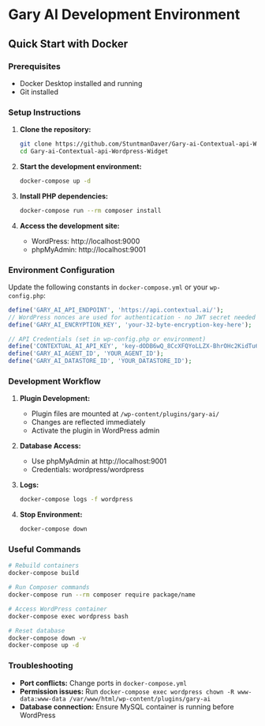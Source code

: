 # Gary AI Development Environment

## Quick Start with Docker

### Prerequisites
- Docker Desktop installed and running
- Git installed

### Setup Instructions

1. **Clone the repository:**
   ```bash
   git clone https://github.com/StuntmanDaver/Gary-ai-Contextual-api-Wordpress-Widget.git
   cd Gary-ai-Contextual-api-Wordpress-Widget
   ```

2. **Start the development environment:**
   ```bash
   docker-compose up -d
   ```

3. **Install PHP dependencies:**
   ```bash
   docker-compose run --rm composer install
   ```

4. **Access the development site:**
   - WordPress: http://localhost:9000
   - phpMyAdmin: http://localhost:9001

### Environment Configuration

Update the following constants in `docker-compose.yml` or your `wp-config.php`:

```php
define('GARY_AI_API_ENDPOINT', 'https://api.contextual.ai/');
// WordPress nonces are used for authentication - no JWT secret needed
define('GARY_AI_ENCRYPTION_KEY', 'your-32-byte-encryption-key-here');

// API Credentials (set in wp-config.php or environment)
define('CONTEXTUAL_AI_API_KEY', 'key-dODB6wQ_8CcXFQYoLLZX-BhrOHc2KidTu6y73PrewFOQDaCP4');
define('GARY_AI_AGENT_ID', 'YOUR_AGENT_ID');
define('GARY_AI_DATASTORE_ID', 'YOUR_DATASTORE_ID');
```

### Development Workflow

1. **Plugin Development:**
   - Plugin files are mounted at `/wp-content/plugins/gary-ai/`
   - Changes are reflected immediately
   - Activate the plugin in WordPress admin

2. **Database Access:**
   - Use phpMyAdmin at http://localhost:9001
   - Credentials: wordpress/wordpress

3. **Logs:**
   ```bash
   docker-compose logs -f wordpress
   ```

4. **Stop Environment:**
   ```bash
   docker-compose down
   ```

### Useful Commands

```bash
# Rebuild containers
docker-compose build

# Run Composer commands
docker-compose run --rm composer require package/name

# Access WordPress container
docker-compose exec wordpress bash

# Reset database
docker-compose down -v
docker-compose up -d
```

### Troubleshooting

- **Port conflicts:** Change ports in `docker-compose.yml`
- **Permission issues:** Run `docker-compose exec wordpress chown -R www-data:www-data /var/www/html/wp-content/plugins/gary-ai`
- **Database connection:** Ensure MySQL container is running before WordPress
